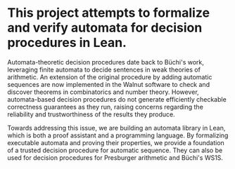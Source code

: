 # This project attempts to formalize and verify automata for decision procedures in Lean.

Automata-theoretic decision procedures date back to Büchi's work, leveraging finite automata to decide sentences in weak theories of arithmetic. An extension of the original procedure by adding automatic sequences are now implemented in the Walnut software to check and discover theorems in combinatorics and number theory. However, automata-based decision procedures do not generate efficiently checkable correctness guarantees as they run, raising concerns regarding the reliability and trustworthiness of the results they produce.

Towards addressing this issue, we are building an automata library in Lean, which is both a proof assistant and a programming language. By formalizing executable automata and proving their properties, we provide a foundation of a trusted decision procedure for automatic sequence. They can also be used for decision procedures for Presburger arithmetic and Büchi's WS1S.
